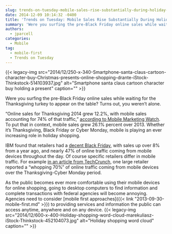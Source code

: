```yaml
---
slug: trends-on-tuesday-mobile-sales-rise-substantially-during-holiday-shopping-season
date: 2014-12-09 10:14:32 -0400
title: 'Trends on Tuesday: Mobile Sales Rise Substantially During Holiday Shopping Season'
summary: 'Were you surfing the pre-Black Friday online sales while waiting for the Thanksgiving turkey to appear on the table? Turns out, you weren’t alone. &ldquo;Online sales for Thanksgiving 2014 grew 12.2%, with mobile sales accounting for 74% of that traffic,&rdquo; according to Mobile Marketing Watch. To put that in context, mobile sales grew 26.1% percent'
authors:
  - jparcell
categories:
  - Mobile
tag:
  - mobile-first
  - Trends on Tuesday
---
```


{{< legacy-img src="2014/12/250-x-340-Smartphone-santa-claus-cartoon-character-buy-Christmas-presents-online-shopping-drante-iStock-Thinkstock-514103937.jpg" alt="Smartphone santa claus cartoon character buy holding a present" caption="" >}} 

Were you surfing the pre-Black Friday online sales while waiting for the Thanksgiving turkey to appear on the table? Turns out, you weren’t alone.

“Online sales for Thanksgiving 2014 grew 12.2%, with mobile sales accounting for 74% of that traffic,” [according to Mobile Marketing Watch](http://www.mobilemarketingwatch.com/thanksgiving-day-online-sales-saw-big-jump-year-over-year-46528/). To put that in context, mobile sales grew 26.1% percent over 2013. Whether it’s Thanksgiving, Black Friday or Cyber Monday, mobile is playing an ever increasing role in holiday shopping.

IBM found that retailers had a [decent Black Friday](http://techcrunch.com/2014/11/28/black-friday-online-sales-up-8-5-over-last-year-20-of-sales-came-from-ios/), with sales up over 8% from a year ago, and nearly 47% of online traffic coming from mobile devices throughout the day. Of course specific retailers differ in mobile traffic. For example [in an article from TechCrunch](http://techcrunch.com/2014/12/02/walmart-com-reports-biggest-cyber-monday-in-history-mobile-traffic-at-70-over-the-holidays/), one large retailer reported a “whopping 70%” of online traffic coming from mobile devices over the Thanksgiving-Cyber Monday period.

As the public becomes ever more comfortable using their mobile devices for online shopping, going to desktop computers to find information and complete transactions with federal agencies will become annoying. Agencies need to consider [mobile first approaches]({{< link "2013-09-30-mobile-first.md" >}}) to providing services and information the public can access anytime, anywhere and on any device. {{< legacy-img src="2014/12/600-x-400-Holiday-shopping-word-cloud-marekuliasz-iStock-Thinkstock-452104073.jpg" alt="Holiday shopping word cloud" caption="" >}}